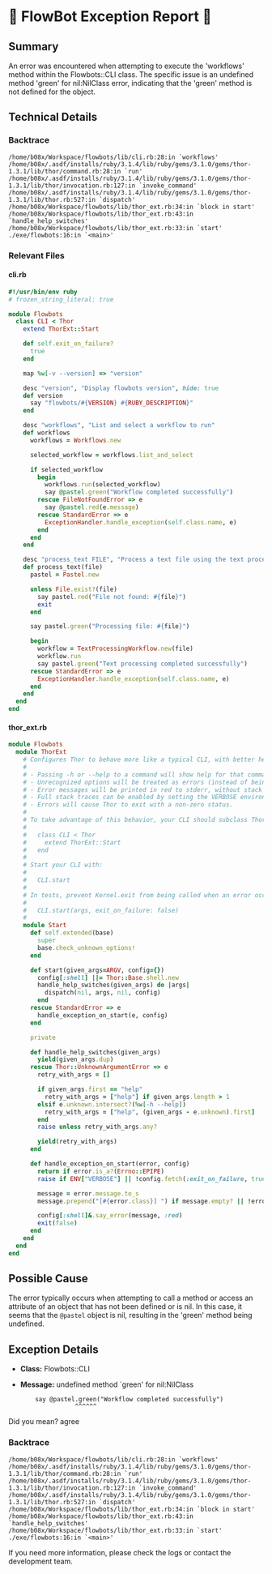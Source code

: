 # 🤖 FlowBot Exception Report 🤖


## Summary
An error was encountered when attempting to execute the 'workflows' method within the Flowbots::CLI class. The specific issue is an undefined method 'green' for nil:NilClass error, indicating that the 'green' method is not defined for the object.

## Technical Details

### Backtrace
```
/home/b08x/Workspace/flowbots/lib/cli.rb:28:in `workflows'
/home/b08x/.asdf/installs/ruby/3.1.4/lib/ruby/gems/3.1.0/gems/thor-1.3.1/lib/thor/command.rb:28:in `run'
/home/b08x/.asdf/installs/ruby/3.1.4/lib/ruby/gems/3.1.0/gems/thor-1.3.1/lib/thor/invocation.rb:127:in `invoke_command'
/home/b08x/.asdf/installs/ruby/3.1.4/lib/ruby/gems/3.1.0/gems/thor-1.3.1/lib/thor.rb:527:in `dispatch'
/home/b08x/Workspace/flowbots/lib/thor_ext.rb:34:in `block in start'
/home/b08x/Workspace/flowbots/lib/thor_ext.rb:43:in `handle_help_switches'
/home/b08x/Workspace/flowbots/lib/thor_ext.rb:33:in `start'
./exe/flowbots:16:in `<main>'
```

### Relevant Files

#### cli.rb
```ruby
#!/usr/bin/env ruby
# frozen_string_literal: true

module Flowbots
  class CLI < Thor
    extend ThorExt::Start

    def self.exit_on_failure?
      true
    end

    map %w[-v --version] => "version"

    desc "version", "Display flowbots version", hide: true
    def version
      say "flowbots/#{VERSION} #{RUBY_DESCRIPTION}"
    end

    desc "workflows", "List and select a workflow to run"
    def workflows
      workflows = Workflows.new

      selected_workflow = workflows.list_and_select

      if selected_workflow
        begin
          workflows.run(selected_workflow)
          say @pastel.green("Workflow completed successfully")
        rescue FileNotFoundError => e
          say @pastel.red(e.message)
        rescue StandardError => e
          ExceptionHandler.handle_exception(self.class.name, e)
        end
      end
    end

    desc "process_text FILE", "Process a text file using the text processing workflow"
    def process_text(file)
      pastel = Pastel.new

      unless File.exist?(file)
        say pastel.red("File not found: #{file}")
        exit
      end

      say pastel.green("Processing file: #{file}")

      begin
        workflow = TextProcessingWorkflow.new(file)
        workflow.run
        say pastel.green("Text processing completed successfully")
      rescue StandardError => e
        ExceptionHandler.handle_exception(self.class.name, e)
      end
    end
  end
end
```

#### thor_ext.rb
```ruby
module Flowbots
  module ThorExt
    # Configures Thor to behave more like a typical CLI, with better help and error handling.
    #
    # - Passing -h or --help to a command will show help for that command.
    # - Unrecognized options will be treated as errors (instead of being silently ignored).
    # - Error messages will be printed in red to stderr, without stack trace.
    # - Full stack traces can be enabled by setting the VERBOSE environment variable.
    # - Errors will cause Thor to exit with a non-zero status.
    #
    # To take advantage of this behavior, your CLI should subclass Thor and extend this module.
    #
    #   class CLI < Thor
    #     extend ThorExt::Start
    #   end
    #
    # Start your CLI with:
    #
    #   CLI.start
    #
    # In tests, prevent Kernel.exit from being called when an error occurs, like this:
    #
    #   CLI.start(args, exit_on_failure: false)
    #
    module Start
      def self.extended(base)
        super
        base.check_unknown_options!
      end

      def start(given_args=ARGV, config={})
        config[:shell] ||= Thor::Base.shell.new
        handle_help_switches(given_args) do |args|
          dispatch(nil, args, nil, config)
        end
      rescue StandardError => e
        handle_exception_on_start(e, config)
      end

      private

      def handle_help_switches(given_args)
        yield(given_args.dup)
      rescue Thor::UnknownArgumentError => e
        retry_with_args = []

        if given_args.first == "help"
          retry_with_args = ["help"] if given_args.length > 1
        elsif e.unknown.intersect?(%w[-h --help])
          retry_with_args = ["help", (given_args - e.unknown).first]
        end
        raise unless retry_with_args.any?

        yield(retry_with_args)
      end

      def handle_exception_on_start(error, config)
        return if error.is_a?(Errno::EPIPE)
        raise if ENV["VERBOSE"] || !config.fetch(:exit_on_failure, true)

        message = error.message.to_s
        message.prepend("[#{error.class}] ") if message.empty? || !error.is_a?(Thor::Error)

        config[:shell]&.say_error(message, :red)
        exit(false)
      end
    end
  end
end
```

## Possible Cause
The error typically occurs when attempting to call a method or access an attribute of an object that has not been defined or is nil. In this case, it seems that the `@pastel` object is nil, resulting in the 'green' method being undefined.


## Exception Details

- **Class:** Flowbots::CLI
- **Message:** undefined method `green' for nil:NilClass

          say @pastel.green("Workflow completed successfully")
                     ^^^^^^
Did you mean?  agree

### Backtrace

```
/home/b08x/Workspace/flowbots/lib/cli.rb:28:in `workflows'
/home/b08x/.asdf/installs/ruby/3.1.4/lib/ruby/gems/3.1.0/gems/thor-1.3.1/lib/thor/command.rb:28:in `run'
/home/b08x/.asdf/installs/ruby/3.1.4/lib/ruby/gems/3.1.0/gems/thor-1.3.1/lib/thor/invocation.rb:127:in `invoke_command'
/home/b08x/.asdf/installs/ruby/3.1.4/lib/ruby/gems/3.1.0/gems/thor-1.3.1/lib/thor.rb:527:in `dispatch'
/home/b08x/Workspace/flowbots/lib/thor_ext.rb:34:in `block in start'
/home/b08x/Workspace/flowbots/lib/thor_ext.rb:43:in `handle_help_switches'
/home/b08x/Workspace/flowbots/lib/thor_ext.rb:33:in `start'
./exe/flowbots:16:in `<main>'
```

If you need more information, please check the logs or contact the development team.
